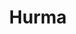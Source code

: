 ---
title: "Hurma"
title_bn: "হুরমা গাং"
description: "Hurma gang starts from the Surma river and ends at the Harokhal."
---